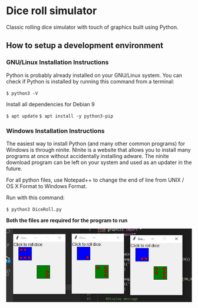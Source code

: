 # Dice roll simulator

Classic rolling dice simulator with touch of graphics built using Python.

## How to setup a development environment

### GNU/Linux Installation Instructions

Python is probably already installed on your GNU/Linux system. You can check if Python is installed by running this command from a terminal:

`$ python3 -V`

Install all dependencies for Debian 9

`$ apt update`
`$ apt install -y python3-pip`

### Windows Installation Instructions

The easiest way to install Python (and many other common programs) for Windows is through ninite. Ninite is a website that allows you to install many programs at once without accidentally installing adware. The ninite download program can be left on your system and used as an updater in the future.

For all python files, use Notepad++ to change the end of line from UNIX / OS X Format to Windows Format.


Run with this command:

`$ python3 DiceRoll.py`

**Both the files are required for the program to run**

![alt text](https://github.com/Adityams06/Dice_Roll_Simulatot/blob/master/Annotation.png)


